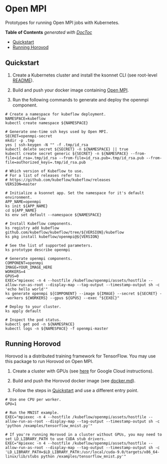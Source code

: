 # Open MPI

Prototypes for running Open MPI jobs with Kubernetes.

<!-- START doctoc generated TOC please keep comment here to allow auto update -->
<!-- DON'T EDIT THIS SECTION, INSTEAD RE-RUN doctoc TO UPDATE -->
**Table of Contents**  *generated with [DocToc](https://github.com/thlorenz/doctoc)*

- [Quickstart](#quickstart)
- [Running Horovod](#running-horovod)

<!-- END doctoc generated TOC please keep comment here to allow auto update -->

## Quickstart

1. Create a Kubernetes cluster and install the ksonnet CLI (see root-level [README](https://github.com/kubeflow/kubeflow/blob/master/README.md)).

1. Build and push your docker image containing [Open MPI](https://www.open-mpi.org/). 

1. Run the following commands to generate and deploy the openmpi component.

```
# Create a namespace for kubeflow deployment.
NAMESPACE=kubeflow
kubectl create namespace ${NAMESPACE}

# Generate one-time ssh keys used by Open MPI.
SECRET=openmpi-secret
mkdir -p .tmp
yes | ssh-keygen -N "" -f .tmp/id_rsa
kubectl delete secret ${SECRET} -n ${NAMESPACE} || true
kubectl create secret generic ${SECRET} -n ${NAMESPACE} --from-file=id_rsa=.tmp/id_rsa --from-file=id_rsa.pub=.tmp/id_rsa.pub --from-file=authorized_keys=.tmp/id_rsa.pub

# Which version of Kubeflow to use.
# For a list of releases refer to:
# https://github.com/kubeflow/kubeflow/releases
VERSION=master

# Initialize a ksonnet app. Set the namespace for it's default environment.
APP_NAME=openmpi
ks init ${APP_NAME}
cd ${APP_NAME}
ks env set default --namespace ${NAMESPACE}

# Install Kubeflow components.
ks registry add kubeflow github.com/kubeflow/kubeflow/tree/${VERSION}/kubeflow
ks pkg install kubeflow/openmpi@${VERSION}

# See the list of supported parameters.
ks prototype describe openmpi

# Generate openmpi components.
COMPONENT=openmpi
IMAGE=YOUR_IMAGE_HERE
WORKERS=4
GPUS=0
EXEC="mpiexec -n 4 --hostfile /kubeflow/openmpi/assets/hostfile --allow-run-as-root --display-map --tag-output --timestamp-output sh -c 'echo hello world'"
ks generate openmpi ${COMPONENT} --image ${IMAGE} --secret ${SECRET} --workers ${WORKERS} --gpus ${GPUS} --exec "${EXEC}" 

# Deploy to your cluster. 
ks apply default

# Inspect the pod status.
kubectl get pod -n ${NAMESPACE}
kubectl logs -n ${NAMESPACE} -f openmpi-master
```

## Running Horovod

Horovod is a distributed training framework for TensorFlow. You may use this package to run Horovod on Open MPI.

1. Create a cluster with GPUs (see [here](https://cloud.google.com/kubernetes-engine/docs/concepts/gpus) for Google Cloud instructions).

1. Build and push the Horovod docker image (see [docker.md](https://github.com/uber/horovod/blob/master/docs/docker.md)).

1. Follow the steps in [Quickstart](#quickstart) and use a different entry point.

```
# Use one CPU per worker.
GPU=1

# Run the MNIST example.
EXEC="mpiexec -n 4 --hostfile /kubeflow/openmpi/assets/hostfile --allow-run-as-root --display-map --tag-output --timestamp-output sh -c 'python /examples/tensorflow_mnist.py'"

# If you're running Horovod in a cluster without GPUs, you may need to set LD_LIBRARY_PATH to use CUDA stub drivers.
EXEC="mpiexec -n 4 --hostfile /kubeflow/openmpi/assets/hostfile --allow-run-as-root --display-map --tag-output --timestamp-output sh -c 'LD_LIBRARY_PATH=$LD_LIBRARY_PATH:/usr/local/cuda-9.0/targets/x86_64-linux/lib/stubs python /examples/tensorflow_mnist.py'"
```
